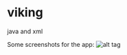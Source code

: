 # viking
java and xml

Some screenshots for the app:
![alt tag](http://pasteboard.co/2DgEEtjrO.png "One")

